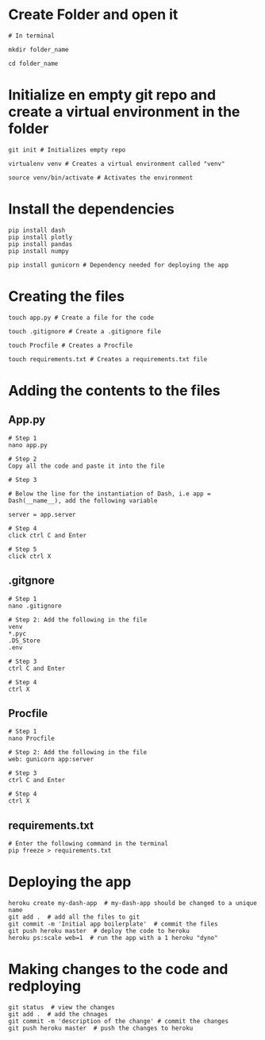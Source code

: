 # Create Folder and open it
````
# In terminal

mkdir folder_name

cd folder_name

````


# Initialize en empty git repo and create a virtual environment in the folder

````
git init # Initializes empty repo

virtualenv venv # Creates a virtual environment called "venv"

source venv/bin/activate # Activates the environment

````


# Install the dependencies

````
pip install dash
pip install plotly
pip install pandas
pip install numpy

pip install gunicorn # Dependency needed for deploying the app

````


# Creating the files

````
touch app.py # Create a file for the code

touch .gitignore # Create a .gitignore file

touch Procfile # Creates a Procfile

touch requirements.txt # Creates a requirements.txt file

````

# Adding the contents to the files

## App.py

````
# Step 1
nano app.py 

# Step 2
Copy all the code and paste it into the file

# Step 3

# Below the line for the instantiation of Dash, i.e app = Dash(__name__), add the following variable

server = app.server

# Step 4
click ctrl C and Enter

# Step 5
click ctrl X

````

## .gitgnore

````
# Step 1
nano .gitignore

# Step 2: Add the following in the file
venv
*.pyc
.DS_Store
.env

# Step 3
ctrl C and Enter

# Step 4
ctrl X

````

## Procfile

````
# Step 1
nano Procfile

# Step 2: Add the following in the file
web: gunicorn app:server

# Step 3
ctrl C and Enter

# Step 4
ctrl X

````


## requirements.txt

````
# Enter the following command in the terminal
pip freeze > requirements.txt

````


# Deploying the app

````
heroku create my-dash-app  # my-dash-app should be changed to a unique name
git add .  # add all the files to git
git commit -m 'Initial app boilerplate'  # commit the files
git push heroku master  # deploy the code to heroku
heroku ps:scale web=1  # run the app with a 1 heroku "dyno"

````

# Making changes to the code and redploying

````
git status  # view the changes
git add .  # add the chnages
git commit -m 'description of the change' # commit the changes
git push heroku master  # push the changes to heroku



````










































































